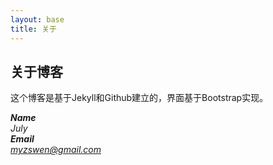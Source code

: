 ```yaml
---
layout: base
title: 关于
---
```


## 关于博客

这个博客是基于Jekyll和Github建立的，界面基于Bootstrap实现。


<address>
  <strong>Name</strong><br>
  July
</address>
 
<address>
  <strong>Email</strong><br>
  <a href="mailto:myzswen@gmail.com">myzswen@gmail.com</a>
</address>